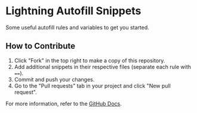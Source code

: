 # Lightning Autofill Snippets
Some useful autofill rules and variables to get you started.

## How to Contribute
1. Click "Fork" in the top right to make a copy of this repository.
2. Add additional snippets in their respective files (separate each rule with `==`).
3. Commit and push your changes.
4. Go to the "Pull requests" tab in your project and click "New pull request".

For more information, refer to the [GitHub Docs](https://docs.github.com/en/get-started/quickstart/contributing-to-projects).
